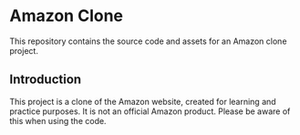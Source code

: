 # Amazon Clone

This repository contains the source code and assets for an Amazon clone project.

## Introduction

This project is a clone of the Amazon website, created for learning and practice purposes. It is not an official Amazon product. Please be aware of this when using the code.

